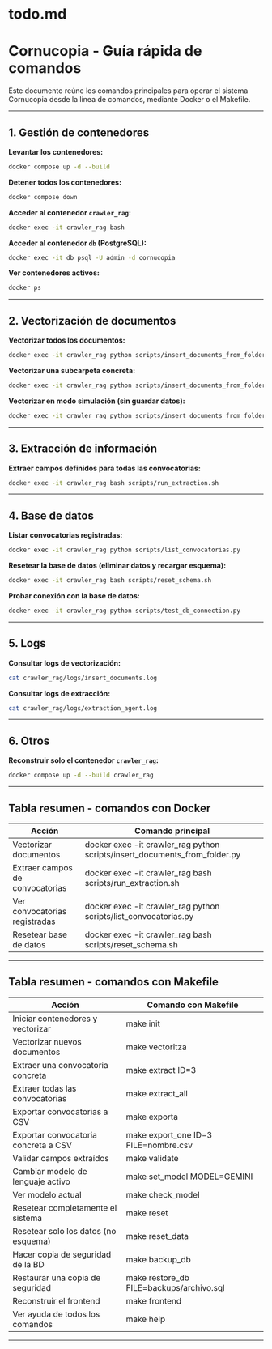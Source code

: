 # todo.md
# Cornucopia - Guía rápida de comandos

Este documento reúne los comandos principales para operar el sistema Cornucopia desde la línea de comandos, mediante Docker o el Makefile.

---

## 1. Gestión de contenedores

**Levantar los contenedores:**

```bash
docker compose up -d --build
```

**Detener todos los contenedores:**

```bash
docker compose down
```

**Acceder al contenedor `crawler_rag`:**

```bash
docker exec -it crawler_rag bash
```

**Acceder al contenedor `db` (PostgreSQL):**

```bash
docker exec -it db psql -U admin -d cornucopia
```

**Ver contenedores activos:**

```bash
docker ps
```

---

## 2. Vectorización de documentos

**Vectorizar todos los documentos:**

```bash
docker exec -it crawler_rag python scripts/insert_documents_from_folder.py
```

**Vectorizar una subcarpeta concreta:**

```bash
docker exec -it crawler_rag python scripts/insert_documents_from_folder.py --subfolder "Nombre_Subcarpeta"
```

**Vectorizar en modo simulación (sin guardar datos):**

```bash
docker exec -it crawler_rag python scripts/insert_documents_from_folder.py --dry-run
```

---

## 3. Extracción de información

**Extraer campos definidos para todas las convocatorias:**

```bash
docker exec -it crawler_rag bash scripts/run_extraction.sh
```

---

## 4. Base de datos

**Listar convocatorias registradas:**

```bash
docker exec -it crawler_rag python scripts/list_convocatorias.py
```

**Resetear la base de datos (eliminar datos y recargar esquema):**

```bash
docker exec -it crawler_rag bash scripts/reset_schema.sh
```

**Probar conexión con la base de datos:**

```bash
docker exec -it crawler_rag python scripts/test_db_connection.py
```

---

## 5. Logs

**Consultar logs de vectorización:**

```bash
cat crawler_rag/logs/insert_documents.log
```

**Consultar logs de extracción:**

```bash
cat crawler_rag/logs/extraction_agent.log
```

---

## 6. Otros

**Reconstruir solo el contenedor `crawler_rag`:**

```bash
docker compose up -d --build crawler_rag
```

---

## Tabla resumen - comandos con Docker

| Acción                           | Comando principal                                                           |
|----------------------------------|------------------------------------------------------------------------------|
| Vectorizar documentos            | docker exec -it crawler_rag python scripts/insert_documents_from_folder.py  |
| Extraer campos de convocatorias | docker exec -it crawler_rag bash scripts/run_extraction.sh                  |
| Ver convocatorias registradas    | docker exec -it crawler_rag python scripts/list_convocatorias.py            |
| Resetear base de datos           | docker exec -it crawler_rag bash scripts/reset_schema.sh                    |

---

## Tabla resumen - comandos con Makefile

| Acción                                  | Comando con Makefile                          |
|-----------------------------------------|-----------------------------------------------|
| Iniciar contenedores y vectorizar       | make init                                     |
| Vectorizar nuevos documentos            | make vectoritza                               |
| Extraer una convocatoria concreta       | make extract ID=3                             |
| Extraer todas las convocatorias         | make extract_all                              |
| Exportar convocatorias a CSV            | make exporta                                  |
| Exportar convocatoria concreta a CSV    | make export_one ID=3 FILE=nombre.csv          |
| Validar campos extraídos                | make validate                                 |
| Cambiar modelo de lenguaje activo       | make set_model MODEL=GEMINI                   |
| Ver modelo actual                       | make check_model                              |
| Resetear completamente el sistema       | make reset                                    |
| Resetear solo los datos (no esquema)    | make reset_data                               |
| Hacer copia de seguridad de la BD       | make backup_db                                |
| Restaurar una copia de seguridad        | make restore_db FILE=backups/archivo.sql      |
| Reconstruir el frontend                 | make frontend                                 |
| Ver ayuda de todos los comandos         | make help                                     |

---
